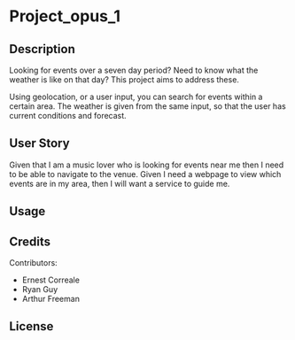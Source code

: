 # Project_opus_1

## Description

Looking for events over a seven day period? Need to know what the weather is like on that day? This project aims to address these.

Using geolocation, or a user input, you can search for events within a certain area. The weather is given from the same input, so that the user has current conditions and forecast.

## User Story

Given that I am a music lover who is looking for events near me then I need to be able
to navigate to the venue. Given I need a webpage to view which events are in my area,
then I will want a service to guide me. 

## Usage



## Credits

Contributors:

* Ernest Correale
* Ryan Guy
* Arthur Freeman

## License